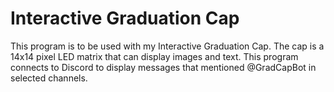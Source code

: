 # Interactive Graduation Cap
 This program is to be used with my Interactive Graduation Cap. The cap is a 14x14 pixel LED matrix that can display images and text. This program connects to Discord to display messages that mentioned @GradCapBot in selected channels.
